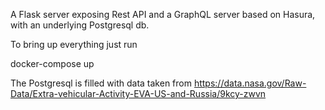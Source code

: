 A Flask server exposing Rest API and a GraphQL server based on Hasura, with an underlying Postgresql db.

To bring up everything just run

docker-compose up

The Postgresql is filled with data taken from https://data.nasa.gov/Raw-Data/Extra-vehicular-Activity-EVA-US-and-Russia/9kcy-zwvn
